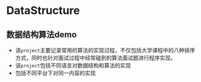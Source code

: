 # DataStructure

## 数据结构算法demo

- 该`project`主要记录常用的算法的实现过程，不仅包括大学课程中的八种排序方式，同时也针对面试过程中经常碰到的算法面试题进行程序实现。
- 该`project`包括不同语言对数据结构和算法的实现
- 包括不同平台下对同一内容的实现
